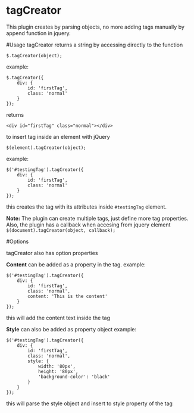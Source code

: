 # tagCreator

This plugin creates by parsing objects, no more adding tags manually by append function in jquery.

#Usage
tagCreator returns a string by accessing directly to the function

    $.tagCreator(object);

example:

    $.tagCreator({
    	div: {
    		id: 'firstTag',
    		class: 'normal'
    	}
    });

returns 

    <div id="firstTag" class="normal"></div>


to insert tag inside an element with jQuery

    $(element).tagCreator(object);


example:

    $('#testingTag').tagCreator({
    	div: {
    		id: 'firstTag',
    		class: 'normal'
    	}
    });

this creates the tag with its attributes inside `#testingTag` element.

**Note:** The plugin can create multiple tags, just define more tag properties. Also, the plugin has a callback when accesing from jquery element `$(document).tagCreator(object, callback);`

#Options

tagCreator also has option properties


**Content**
can be added as a property in the tag.
example:

    $('#testingTag').tagCreator({
    	div: {
    		id: 'firstTag',
    		class: 'normal',
    		content: 'This is the content'
    	}
    });
this will add the content text inside the tag

**Style**
can also be added as property object
example:

    $('#testingTag').tagCreator({
    	div: {
    		id: 'firstTag',
    		class: 'normal',
    		style: {
    			width: '80px',
    			height: '80px',
    			'background-color': 'black'
    		}
    	}
    });
this will parse the style object and insert to style property of the tag
